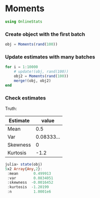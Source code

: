 
# Moments


````julia
using OnlineStats
````





### Create object with the first batch
````julia
obj = Moments(rand(100))
````





### Update estimates with many batches
````julia
for i = 1:10000
    # update!(obj, rand(100))
    obj2 = Moments(rand(100))
    merge!(obj, obj2)
end
````





### Check estimates
Truth:

| Estimate | value
|----------|--------
| Mean     | 0.5
| Var      | 0.08333...
| Skewness | 0
| Kurtosis | -1.2

````julia
julia> state(obj)
5x2 Array{Any,2}:
 :mean       0.499913 
 :var        0.0834051
 :skewness  -0.0016452
 :kurtosis  -1.20199  
 :n          1.0001e6 

````


